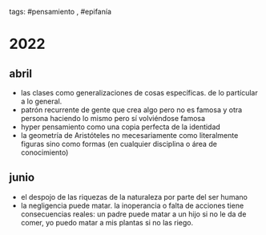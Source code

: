 tags: #pensamiento , #epifanía
# 2022

## abril
* las clases como generalizaciones de cosas específicas. de lo partícular a lo general.
* patrón recurrente de gente que crea algo pero no es famosa y otra persona haciendo lo mismo pero sí volviéndose famosa
* hyper pensamiento como una copia perfecta de la identidad
* la geometría de Aristóteles no mecesariamente como literalmente figuras sino como formas (en cualquier disciplina o área de conocimiento)

## junio

- el despojo de las riquezas de la naturaleza por parte del ser humano
- la negligencia puede matar. la inoperancia o falta de acciones tiene consecuencias reales: un padre puede matar a un hijo si no le da de comer, yo puedo matar a mis plantas si no las riego.